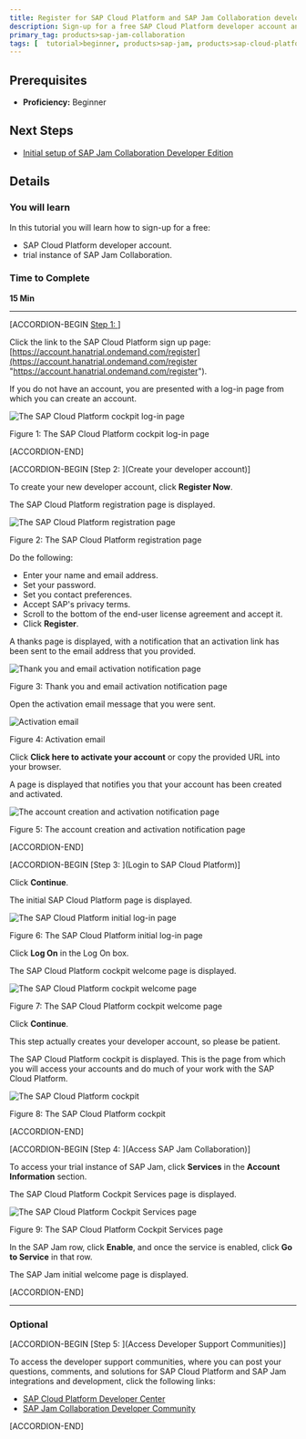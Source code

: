 ```yaml
---
title: Register for SAP Cloud Platform and SAP Jam Collaboration developer access
description: Sign-up for a free SAP Cloud Platform developer account and a free trial instance of SAP Jam.
primary_tag: products>sap-jam-collaboration
tags: [  tutorial>beginner, products>sap-jam, products>sap-cloud-platform, topic>cloud ]
---
```


## Prerequisites  
 - **Proficiency:** Beginner

## Next Steps
- [Initial setup of SAP Jam Collaboration Developer Edition](https://www.sap.com/developer/tutorials/jam-cloud-login-admin-user-setup.html)

## Details
### You will learn  
In this tutorial you will learn how to sign-up for a free:
- SAP Cloud Platform developer account.
- trial instance of SAP Jam Collaboration.

### Time to Complete
**15 Min**

---

[ACCORDION-BEGIN [Step 1: ](Register)]

Click the link to the SAP Cloud Platform sign up page:
[https://account.hanatrial.ondemand.com/register](https://account.hanatrial.ondemand.com/register "https://account.hanatrial.ondemand.com/register").

If you do not have an account, you are presented with a log-in page from which you can create an account.

![The SAP Cloud Platform cockpit log-in page](loiob0c32b172d874f0baad1712dfdb8827e_HiRes.png)

Figure 1: The SAP Cloud Platform cockpit log-in page


[ACCORDION-END]

[ACCORDION-BEGIN [Step 2: ](Create your developer account)]

To create your new developer account, click **Register Now**.

The SAP Cloud Platform registration page is displayed.

![The SAP Cloud Platform registration page](loio410ace845d18469688d4ac227b7e3653_HiRes.png)

Figure 2: The SAP Cloud Platform registration page

Do the following:
  - Enter your name and email address.
  - Set your password.
  - Set you contact preferences.
  - Accept SAP's privacy terms.
  - Scroll to the bottom of the end-user license agreement and accept it.
  - Click **Register**.

A thanks page is displayed, with a notification that an activation link has been sent to the email address that you provided.

![Thank you and email activation notification page](loio4c6dd50ac3ec4cd9a4d109f1ad790a75_HiRes.png)

Figure 3: Thank you and email activation notification page

Open the activation email message that you were sent.

![Activation email](loio2a2348807165466db63fd1dad1a3335b_HiRes.png)

Figure 4: Activation email

Click **Click here to activate your account** or copy the provided URL into your browser.

A page is displayed that notifies you that your account has been created and activated.

![The account creation and activation notification page](loioa88acff23ecb4785b0a03ae98efb828e_HiRes.png)

Figure 5: The account creation and activation notification page


[ACCORDION-END]

[ACCORDION-BEGIN [Step 3: ](Login to SAP Cloud Platform)]

Click **Continue**.

The initial SAP Cloud Platform page is displayed.

![The SAP Cloud Platform initial log-in page](loio6f05651b4cdc43b49e99c4d229fd4fad_HiRes.png)

Figure 6: The SAP Cloud Platform initial log-in page

Click **Log On** in the Log On box.

The SAP Cloud Platform cockpit welcome page is displayed.

![The SAP Cloud Platform cockpit welcome page](loio9176df65298148d0aeefe6e56c4c5bd5_HiRes.png)

Figure 7: The SAP Cloud Platform cockpit welcome page

Click **Continue**.

This step actually creates your developer account, so please be patient.

The SAP Cloud Platform cockpit is displayed. This is the page from which you will access your accounts and do much of your work with the SAP Cloud Platform.

![The SAP Cloud Platform cockpit](loio6f2a6cdcaac74585a2540ea2d8f38efe_HiRes.png)

Figure 8: The SAP Cloud Platform cockpit


[ACCORDION-END]

[ACCORDION-BEGIN [Step 4: ](Access SAP Jam Collaboration)]

To access your trial instance of SAP Jam, click **Services** in the **Account Information** section.

The SAP Cloud Platform Cockpit Services page is displayed.

![The SAP Cloud Platform Cockpit Services page](loio296f76e76a6745068c7e5a85f627a618_HiRes.png)

Figure 9: The SAP Cloud Platform Cockpit Services page

In the SAP Jam row, click **Enable**, and once the service is enabled, click **Go to Service** in that row.

The SAP Jam initial welcome page is displayed.


[ACCORDION-END]


---

### Optional


[ACCORDION-BEGIN [Step 5: ](Access Developer Support Communities)]

To access the developer support communities, where you can post your questions, comments, and solutions for SAP Cloud Platform and SAP Jam integrations and development, click the following links:

- [SAP Cloud Platform Developer Center](https://www.sap.com/community/tag.html?id=01200615320800003694)
- [SAP Jam Collaboration Developer Community](https://www.sap.com/community/topic/jam-collaboration.html)


[ACCORDION-END]

